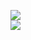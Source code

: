 [![](https://img.shields.io/badge/Made%20With-Github%20Spray-lightgrey.svg?style=for-the-badge&logo=github)](https://github.com/Annihil/github-spray#29741)  
[![](https://i.imgur.com/2DrTn0Z.gif)](https://github.com/Annihil/github-spray)